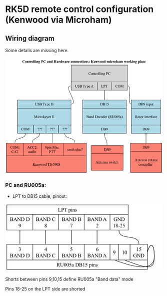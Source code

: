 # RK5D remote control configuration (Kenwood via Microham)

## Wiring diagram
Some details are missing here.

![hardware](images/hw.png)

### PC and RU005a:
- LPT to DB15 cable, pinout:

![pinout](images/lpt-ru005a.png)

Shorts between pins 9,10,15 define RU005a "Band data" mode

Pins 18-25 on the LPT side are shorted